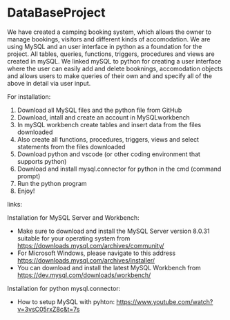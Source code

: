 # DataBaseProject
We have created a camping booking system, which allows the owner to manage bookings, visitors and different kinds of accomodation.
We are using MySQL and an user interface in python as a foundation for the project.
All tables, queries, functions, triggers, procedures and views are created in mySQL.
We linked mySQL to python for creating a user interface where the user can easily add and delete booknings, accomodation objects and allows users to make queries of their own and and specify all of the above in detail via user input.

For installation:
1. Download all MySQL files and the python file from GitHub
2. Download, intall and create an account in MySQLworkbench
3. In mySQL workbench create tables and insert data from the files downloaded
4. Also create all functions, procedures, triggers, views and select statements from the files downloaded
5. Download python and vscode (or other coding environment that supports python)
6. Download and install mysql.connector for python in the cmd (command prompt)
7. Run the python program
8. Enjoy!  

links:

Installation for MySQL Server and Workbench:
* Make sure to download and install the MySQL Server version 8.0.31 suitable
for your operating system from https://downloads.mysql.com/archives/community/
* For Microsoft Windows, please navigate to this address https://downloads.mysql.com/archives/installer/
* You can download and install the latest MySQL Workbench from https://dev.mysql.com/downloads/workbench/

Installation for python mysql.connector:
* How to setup MySQL with pyhton: https://www.youtube.com/watch?v=3vsC05rxZ8c&t=7s
